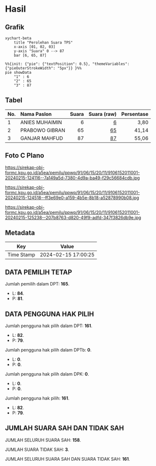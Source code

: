 # Hasil

## Grafik

```mermaid
xychart-beta
    title "Perolehan Suara TPS"
    x-axis [01, 02, 03]
    y-axis "Suara" 0 --> 87
    bar [6, 65, 87]
```

```mermaid
%%{init: {"pie": {"textPosition": 0.5}, "themeVariables": {"pieOuterStrokeWidth": "5px"}} }%%
pie showData
    "1" : 6
    "2" : 65
    "3" : 87
```

## Tabel

| No. | Nama Paslon    | Suara | Suara (raw) | Persentase |
|:--- |:-------------- | -----:| -----------:| ----------:|
| 1   | ANIES MUHAIMIN | 6     | [6][p-1]    | 3,80       |
| 2   | PRABOWO GIBRAN | 65    | [65][p-2]   | 41,14      |
| 3   | GANJAR MAHFUD  | 87    | [87][p-3]   | 55,06      |


[p-1]: https://github.com/gigit-pemilu/pemilu-2024-91-papua/blob/main/pilpres/hitung-suara/sub/91-papua/sub/06-biak-numfor/sub/15-swandiwe/sub/2011-wombrisau/sub/001-tps/sub/paslon-1.txt
[p-2]: https://github.com/gigit-pemilu/pemilu-2024-91-papua/blob/main/pilpres/hitung-suara/sub/91-papua/sub/06-biak-numfor/sub/15-swandiwe/sub/2011-wombrisau/sub/001-tps/sub/paslon-2.txt
[p-3]: https://github.com/gigit-pemilu/pemilu-2024-91-papua/blob/main/pilpres/hitung-suara/sub/91-papua/sub/06-biak-numfor/sub/15-swandiwe/sub/2011-wombrisau/sub/001-tps/sub/paslon-3.txt

## Foto C Plano

https://sirekap-obj-formc.kpu.go.id/a5ea/pemilu/ppwp/91/06/15/20/11/9106152011001-20240215-124116--7a149a5d-7380-4d9a-ba49-f29c56684cdb.jpg

https://sirekap-obj-formc.kpu.go.id/a5ea/pemilu/ppwp/91/06/15/20/11/9106152011001-20240215-124518--ff3e69e0-a159-4b5e-8b18-a52878990b08.jpg

https://sirekap-obj-formc.kpu.go.id/a5ea/pemilu/ppwp/91/06/15/20/11/9106152011001-20240215-125238--207b8763-d820-49f9-adfd-347f3826db9e.jpg


## Metadata

| Key        | Value               |
| ---------- | ------------------- |
| Time Stamp | 2024-02-15 17:00:25 |


## DATA PEMILIH TETAP

Jumlah pemilih dalam DPT: **165**.
 * L: **84**.
 * P: **81**.

## DATA PENGGUNA HAK PILIH

Jumlah pengguna hak pilih dalam DPT: **161**.
 * L: **82**.
 * P: **79**.

Jumlah pengguna hak pilih dalam DPTb: **0**.
 * L: **0**.
 * P: **0**.

Jumlah pengguna hak pilih dalam DPK: **0**.
 * L: **0**.
 * P: **0**.

Jumlah pengguna hak pilih: **161**.
 * L: **82**.
 * P: **79**.

## JUMLAH SUARA SAH DAN TIDAK SAH

JUMLAH SELURUH SUARA SAH: **158**.

JUMLAH SUARA TIDAK SAH: **3**.

JUMLAH SELURUH SUARA SAH DAN SUARA TIDAK SAH: **161**.


